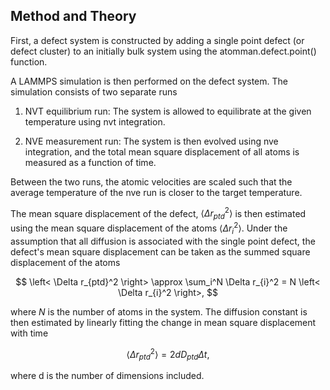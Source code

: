 ## Method and Theory

First, a defect system is constructed by adding a single point defect (or defect cluster) to an initially bulk system using the atomman.defect.point() function.

A LAMMPS simulation is then performed on the defect system.  The simulation consists of two separate runs

1. NVT equilibrium run: The system is allowed to equilibrate at the given temperature using nvt integration.

2. NVE measurement run: The system is then evolved using nve integration, and the total mean square displacement of all atoms is measured as a function of time.

Between the two runs, the atomic velocities are scaled such that the average temperature of the nve run is closer to the target temperature.

The mean square displacement of the defect, $\left< \Delta r_{ptd}^2 \right>$ is then estimated using the mean square displacement of the atoms $\left< \Delta r_{i}^2 \right>$.  Under the assumption that all diffusion is associated with the single point defect, the defect's mean square displacement can be taken as the summed square displacement of the atoms

$$ \left< \Delta r_{ptd}^2 \right> \approx \sum_i^N \Delta r_{i}^2 = N \left< \Delta r_{i}^2 \right>, $$

where $N$ is the number of atoms in the system.  The diffusion constant is then estimated by linearly fitting the change in mean square displacement with time

$$ \left< \Delta r_{ptd}^2 \right> = 2 d D_{ptd} \Delta t, $$

where d is the number of dimensions included.
